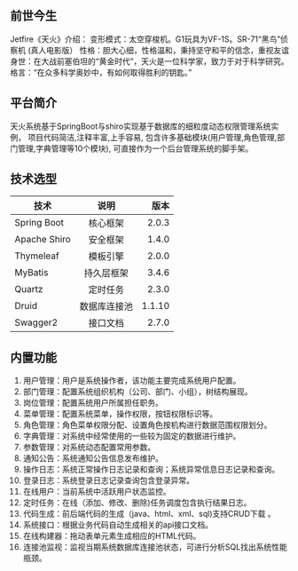 ## 前世今生

Jetfire《天火》介绍： 
变形模式：太空穿梭机。G1玩具为VF-1S。SR-71“黑鸟”侦察机 (真人电影版） 
性格：胆大心细，性格温和，秉持坚守和平的信念，重视友谊 
身世：在大战前塞伯坦的“黄金时代”，天火是一位科学家，致力于对于科学研究。
格言：“在众多科学奥妙中，有如何取得胜利的钥匙。”

## 平台简介

天火系统基于SpringBoot与shiro实现基于数据库的细粒度动态权限管理系统实例，
项目代码简洁,注释丰富,上手容易, 包含许多基础模块(用户管理,角色管理,部门管理,字典管理等10个模块),
可直接作为一个后台管理系统的脚手架。

## 技术选型

技术|说明|版本
---|:--:|---:
Spring Boot|核心框架|2.0.3
Apache Shiro|安全框架|1.4.0
Thymeleaf|模板引擎|2.0.0
MyBatis|持久层框架|3.4.6
Quartz|定时任务|2.3.0
Druid|数据库连接池|1.1.10
Swagger2|接口文档|2.7.0


## 内置功能

1.  用户管理：用户是系统操作者，该功能主要完成系统用户配置。
2.  部门管理：配置系统组织机构（公司、部门、小组），树结构展现。
3.  岗位管理：配置系统用户所属担任职务。
4.  菜单管理：配置系统菜单，操作权限，按钮权限标识等。
5.  角色管理：角色菜单权限分配、设置角色按机构进行数据范围权限划分。
6.  字典管理：对系统中经常使用的一些较为固定的数据进行维护。
7.  参数管理：对系统动态配置常用参数。
8.  通知公告：系统通知公告信息发布维护。
9.  操作日志：系统正常操作日志记录和查询；系统异常信息日志记录和查询。
10. 登录日志：系统登录日志记录查询包含登录异常。
11. 在线用户：当前系统中活跃用户状态监控。
12. 定时任务：在线（添加、修改、删除)任务调度包含执行结果日志。
13. 代码生成：前后端代码的生成（java、html、xml、sql)支持CRUD下载 。
14. 系统接口：根据业务代码自动生成相关的api接口文档。
15. 在线构建器：拖动表单元素生成相应的HTML代码。
16. 连接池监视：监视当期系统数据库连接池状态，可进行分析SQL找出系统性能瓶颈。


